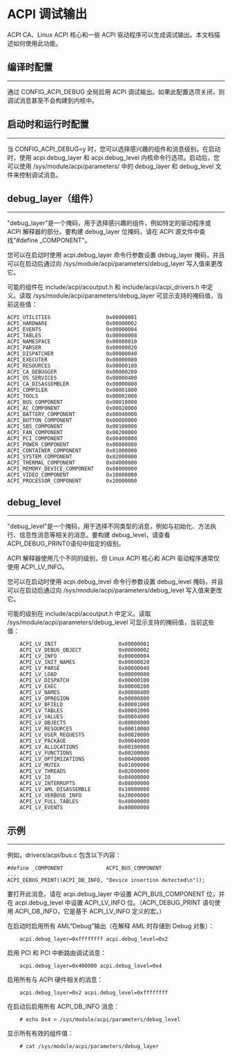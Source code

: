 # ACPI 调试输出

ACPI CA、Linux ACPI 核心和一些 ACPI 驱动程序可以生成调试输出。本文档描述如何使用此功能。

## 编译时配置

--------------------------

通过 CONFIG_ACPI_DEBUG 全局启用 ACPI 调试输出。如果此配置选项关闭，则调试消息甚至不会构建到内核中。

## 启动时和运行时配置

--------------------------------

当 CONFIG_ACPI_DEBUG=y 时，您可以选择感兴趣的组件和消息级别。在启动时，使用 acpi.debug_layer 和 acpi.debug_level 内核命令行选项。启动后，您可以使用 /sys/module/acpi/parameters/ 中的 debug_layer 和 debug_level 文件来控制调试消息。

## debug_layer（组件）

-----------------------

"debug_layer"是一个掩码，用于选择感兴趣的组件，例如特定的驱动程序或 ACPI 解释器的部分。要构建 debug_layer 位掩码，请在 ACPI 源文件中查找"#define _COMPONENT"。

您可以在启动时使用 acpi.debug_layer 命令行参数设置 debug_layer 掩码，并且可以在启动后通过向 /sys/module/acpi/parameters/debug_layer 写入值来更改它。

可能的组件在 include/acpi/acoutput.h 和 include/acpi/acpi_drivers.h 中定义。读取 /sys/module/acpi/parameters/debug_layer 可显示支持的掩码值，当前这些值：
```
ACPI_UTILITIES                  0x00000001
ACPI_HARDWARE                   0x00000002
ACPI_EVENTS                     0x00000004
ACPI_TABLES                     0x00000008
ACPI_NAMESPACE                  0x00000010
ACPI_PARSER                     0x00000020
ACPI_DISPATCHER                 0x00000040
ACPI_EXECUTER                   0x00000080
ACPI_RESOURCES                  0x00000100
ACPI_CA_DEBUGGER                0x00000200
ACPI_OS_SERVICES                0x00000400
ACPI_CA_DISASSEMBLER            0x00000800
ACPI_COMPILER                   0x00001000
ACPI_TOOLS                      0x00002000
ACPI_BUS_COMPONENT              0x00010000
ACPI_AC_COMPONENT               0x00020000
ACPI_BATTERY_COMPONENT          0x00040000
ACPI_BUTTON_COMPONENT           0x00080000
ACPI_SBS_COMPONENT              0x00100000
ACPI_FAN_COMPONENT              0x00200000
ACPI_PCI_COMPONENT              0x00400000
ACPI_POWER_COMPONENT            0x00800000
ACPI_CONTAINER_COMPONENT        0x01000000
ACPI_SYSTEM_COMPONENT           0x02000000
ACPI_THERMAL_COMPONENT          0x04000000
ACPI_MEMORY_DEVICE_COMPONENT    0x08000000
ACPI_VIDEO_COMPONENT            0x10000000
ACPI_PROCESSOR_COMPONENT        0x20000000
```

## debug_level

-----------

"debug_level"是一个掩码，用于选择不同类型的消息，例如与初始化、方法执行、信息性消息等相关的消息。要构建 debug_level，请查看 ACPI_DEBUG_PRINT()语句中指定的级别。

ACPI 解释器使用几个不同的级别，但 Linux ACPI 核心和 ACPI 驱动程序通常仅使用 ACPI_LV_INFO。

您可以在启动时使用 acpi.debug_level 命令行参数设置 debug_level 掩码，并且可以在启动后通过向 /sys/module/acpi/parameters/debug_level 写入值来更改它。

可能的级别在 include/acpi/acoutput.h 中定义。读取 /sys/module/acpi/parameters/debug_level 可显示支持的掩码值，当前这些值：

```
    ACPI_LV_INIT                    0x00000001
    ACPI_LV_DEBUG_OBJECT            0x00000002
    ACPI_LV_INFO                    0x00000004
    ACPI_LV_INIT_NAMES              0x00000020
    ACPI_LV_PARSE                   0x00000040
    ACPI_LV_LOAD                    0x00000080
    ACPI_LV_DISPATCH                0x00000100
    ACPI_LV_EXEC                    0x00000200
    ACPI_LV_NAMES                   0x00000400
    ACPI_LV_OPREGION                0x00000800
    ACPI_LV_BFIELD                  0x00001000
    ACPI_LV_TABLES                  0x00002000
    ACPI_LV_VALUES                  0x00004000
    ACPI_LV_OBJECTS                 0x00008000
    ACPI_LV_RESOURCES               0x00010000
    ACPI_LV_USER_REQUESTS           0x00020000
    ACPI_LV_PACKAGE                 0x00040000
    ACPI_LV_ALLOCATIONS             0x00100000
    ACPI_LV_FUNCTIONS               0x00200000
    ACPI_LV_OPTIMIZATIONS           0x00400000
    ACPI_LV_MUTEX                   0x01000000
    ACPI_LV_THREADS                 0x02000000
    ACPI_LV_IO                      0x04000000
    ACPI_LV_INTERRUPTS              0x08000000
    ACPI_LV_AML_DISASSEMBLE         0x10000000
    ACPI_LV_VERBOSE_INFO            0x20000000
    ACPI_LV_FULL_TABLES             0x40000000
    ACPI_LV_EVENTS                  0x80000000
```

## 示例

--------

例如，drivers/acpi/bus.c 包含以下内容：

```
#define _COMPONENT              ACPI_BUS_COMPONENT
...     
ACPI_DEBUG_PRINT((ACPI_DB_INFO, "Device insertion detected\n"));
```

要打开此消息，请在 acpi.debug_layer 中设置 ACPI_BUS_COMPONENT 位，并在 acpi.debug_level 中设置 ACPI_LV_INFO 位。（ACPI_DEBUG_PRINT 语句使用 ACPI_DB_INFO，它是基于 ACPI_LV_INFO 定义的宏。）

在启动时启用所有 AML“Debug”输出（在解释 AML 时存储到 Debug 对象）：

```
    acpi.debug_layer=0xffffffff acpi.debug_level=0x2
```

启用 PCI 和 PCI 中断路由调试消息：

```
    acpi.debug_layer=0x400000 acpi.debug_level=0x4
```

启用所有与 ACPI 硬件相关的消息：

```
    acpi.debug_layer=0x2 acpi.debug_level=0xffffffff
```
	
在启动后启用所有 ACPI_DB_INFO 消息：

```
    # echo 0x4 > /sys/module/acpi/parameters/debug_level
```

显示所有有效的组件值：

```
    # cat /sys/module/acpi/parameters/debug_layer
```